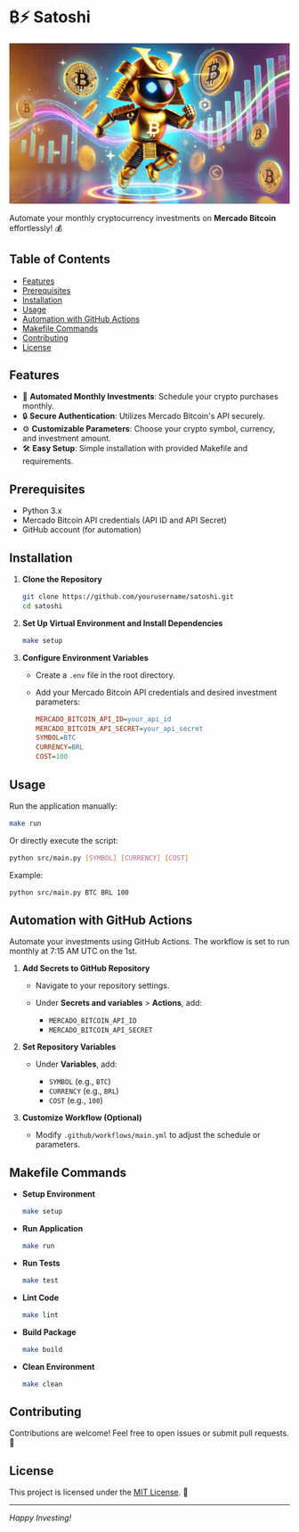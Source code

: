 # ₿⚡ Satoshi

![Satoshi Banner](https://github.com/lucianoayres/satoshi/blob/main/images/satoshi_banner_optimized.png?raw=true)

Automate your monthly cryptocurrency investments on **Mercado Bitcoin** effortlessly! 💰

## Table of Contents

-   [Features](#features)
-   [Prerequisites](#prerequisites)
-   [Installation](#installation)
-   [Usage](#usage)
-   [Automation with GitHub Actions](#automation-with-github-actions)
-   [Makefile Commands](#makefile-commands)
-   [Contributing](#contributing)
-   [License](#license)

## Features

-   📅 **Automated Monthly Investments**: Schedule your crypto purchases monthly.
-   🔒 **Secure Authentication**: Utilizes Mercado Bitcoin's API securely.
-   ⚙️ **Customizable Parameters**: Choose your crypto symbol, currency, and investment amount.
-   🛠️ **Easy Setup**: Simple installation with provided Makefile and requirements.

## Prerequisites

-   Python 3.x
-   Mercado Bitcoin API credentials (API ID and API Secret)
-   GitHub account (for automation)

## Installation

1. **Clone the Repository**

    ```bash
    git clone https://github.com/yourusername/satoshi.git
    cd satoshi
    ```

2. **Set Up Virtual Environment and Install Dependencies**

    ```bash
    make setup
    ```

3. **Configure Environment Variables**

    - Create a `.env` file in the root directory.
    - Add your Mercado Bitcoin API credentials and desired investment parameters:

        ```ini
        MERCADO_BITCOIN_API_ID=your_api_id
        MERCADO_BITCOIN_API_SECRET=your_api_secret
        SYMBOL=BTC
        CURRENCY=BRL
        COST=100
        ```

## Usage

Run the application manually:

```bash
make run
```

Or directly execute the script:

```bash
python src/main.py [SYMBOL] [CURRENCY] [COST]
```

Example:

```bash
python src/main.py BTC BRL 100
```

## Automation with GitHub Actions

Automate your investments using GitHub Actions. The workflow is set to run monthly at 7:15 AM UTC on the 1st.

1. **Add Secrets to GitHub Repository**

    - Navigate to your repository settings.
    - Under **Secrets and variables** > **Actions**, add:

        - `MERCADO_BITCOIN_API_ID`
        - `MERCADO_BITCOIN_API_SECRET`

2. **Set Repository Variables**

    - Under **Variables**, add:

        - `SYMBOL` (e.g., `BTC`)
        - `CURRENCY` (e.g., `BRL`)
        - `COST` (e.g., `100`)

3. **Customize Workflow (Optional)**

    - Modify `.github/workflows/main.yml` to adjust the schedule or parameters.

## Makefile Commands

-   **Setup Environment**

    ```bash
    make setup
    ```

-   **Run Application**

    ```bash
    make run
    ```

-   **Run Tests**

    ```bash
    make test
    ```

-   **Lint Code**

    ```bash
    make lint
    ```

-   **Build Package**

    ```bash
    make build
    ```

-   **Clean Environment**

    ```bash
    make clean
    ```

## Contributing

Contributions are welcome! Feel free to open issues or submit pull requests. 🤝

## License

This project is licensed under the [MIT License](LICENSE). 📄

---

_Happy Investing!_
